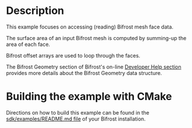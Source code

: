 # Description
This example focuses on accessing (reading) Bifrost mesh face data.

The surface area of an input Bifrost mesh is computed by summing-up the area of each face.

Bifrost offset arrays are used to loop through the faces.

The Bifrost Geometry section of Bifrost's on-line [Developer Help section](https://help.autodesk.com/view/BIFROST/ENU) provides more details about the Bifrost Geometry data structure.

# Building the example with CMake
Directions on how to build this example can be found in the [sdk/examples/README.md file](../README.md) of your Bifrost installation.

